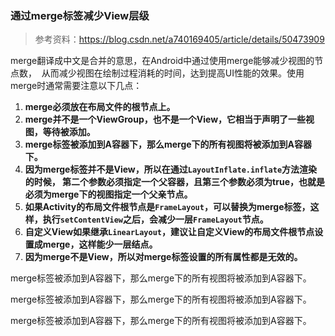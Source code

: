 ### 通过merge标签减少View层级

> 参考资料：https://blog.csdn.net/a740169405/article/details/50473909

merge翻译成中文是合并的意思，在Android中通过使用merge能够减少视图的节点数，  从而减少视图在绘制过程消耗的时间，达到提高UI性能的效果。使用merge时通常需要注意以下几点： 

1. **merge必须放在布局文件的根节点上。**
2. **merge并不是一个ViewGroup，也不是一个View，它相当于声明了一些视图，等待被添加。**
3. **merge标签被添加到A容器下，那么merge下的所有视图将被添加到A容器下。**
4. **因为merge标签并不是View，所以在通过`LayoutInflate.inflate`方法渲染的时候， 第二个参数必须指定一个父容器，且第三个参数必须为true，也就是必须为merge下的视图指定一个父亲节点。**
5. **如果Activity的布局文件根节点是`FrameLayout`，可以替换为merge标签，这样，执行`setContentView`之后，会减少一层`FrameLayout`节点。**
6. **自定义View如果继承`LinearLayout`，建议让自定义View的布局文件根节点设置成merge，这样能少一层结点。**
7. **因为merge不是View，所以对merge标签设置的所有属性都是无效的。**



merge标签被添加到A容器下，那么merge下的所有视图将被添加到A容器下。

merge标签被添加到A容器下，那么merge下的所有视图将被添加到A容器下。

merge标签被添加到A容器下，那么merge下的所有视图将被添加到A容器下。